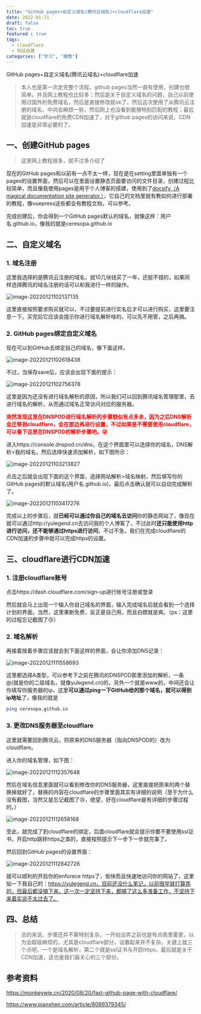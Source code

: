 ```yaml
---
title: "GitHub pages+自定义域名(腾讯云域名)+cloudflare加速"
date: 2022-01-21
draft: false
toc: true
featured : true
tags:
  - cloudflare
  - 网站自建
categories: ["学习", "瞎整"]
---
```


GitHub pages+自定义域名(腾讯云域名)+cloudflare加速

<!--more-->

> 本人也是第一次走完整个流程，github pages当然一直有使用，创建也很简单，并且网上教程也比较多；然后是关于自定义域名的问题，自己以前使用过国外的免费域名，然后是直接修改就ok了，然后这次使用了从腾讯云注册的域名，中间会麻烦一些，然后网上也没看到能够特别匹配的教程；最后就是cloudflare的免费CDN加速了，对于github pages的访问来说，CDN加速是非常必要的了。

## 一、创建GitHub pages

> 这里网上教程很多，就不过多介绍了

现在的GitHub pages和以前有一点不太一样，现在是在setting里面单独有一个pages的设置界面，然后可以在里面设置静态页面要访问的文件目录，创建过程比较简单，而且像我使用pages是用于个人博客的搭建，使用到了[docsify（A magical documentation site generator.）](https://docsify.js.org/#/)，它自己的文档里就有教如何进行部署的教程，像vuepress这些都会有教程文档，可以参考。

完成创建后，你会得到一个GitHub pages默认的域名，就像这样：用户名.github.io，像我的就是ceresopa.github.io

## 二、自定义域名

### 1. 域名注册

这里我选择的是腾讯云注册的域名，就10几块钱买了一年，还挺不错的，如果同样选择腾讯的域名注册的话可以和我进行一样的操作。

![image-20220121102137135](https://img.yulegend.cn/img/image-20220121102137135.png)

这里直接按照要求购买就可以，不过要提前进行实名后才可以进行购买，这里要注意一下。买完后它应该会提示你进行域名解析啥的，可以先不用管，之后再搞。

### 2. GitHub pages绑定自定义域名

现在可以到GitHub去绑定自己的域名，像下面这样。

![image-20220121102618438](https://img.yulegend.cn/img/image-20220121102618438.png)

不过，当保存save后，应该会出现下面的提示：

![image-20220121102756378](https://img.yulegend.cn/img/image-20220121102756378.png)

这里是因为还没有进行域名解析的原因，所以我们可以回到腾讯域名管理那里，去进行域名的解析，从而通过域名正常访问对应的服务器。



**<font color="red">突然发现这里在DNSPOD进行域名解析的步骤貌似有点多余，因为之后DNS解析会迁移到cloudflare，会在那边再进行设置，不过如果是不需要使用cloudflare，可以看下这里在DNSPOD的解析步骤吧。:stuck_out_tongue_winking_eye:</font>**



进入https://console.dnspod.cn/dns，在这个界面里可以选择你的域名，DNS解析>我的域名，然后选择快速添加解析，如下图所示：

![image-20220121103213827](https://img.yulegend.cn/img/image-20220121103213827.png)

点击之后就会出现下面的这个界面，选择网站解析>域名映射，然后填写你的GitHub pages的默认域名(用户名.github.io)，最后点击确认就可以自动完成解析了。

![image-20220121103417276](https://img.yulegend.cn/img/image-20220121103417276.png)

完成以上的步骤后，就**已经可以通过你自己的域名去访问**你的静态网站了，像现在就可以通过http://yulegend.cn去访问我的个人博客了，不过此时**还只能使用http进行访问，还不能够通过https进行访问**，不过不急，我们在完成cloudflare的CDN加速的步骤中就可以完成https的设置。

## 三、cloudflare进行CDN加速

### 1. 注册cloudflare账号

点击https://dash.cloudflare.com/sign-up进行账号注册或登录

然后就会马上出现一个输入你自己域名的界面，输入完成域名后就会看到一个选择计划的界面，当然，这里果断免费，反正是自己用，而且白嫖就是爽。（ps：这里的过程忘记截图了:cry:）

### 2. 域名解析

再接着按着步骤应该就会到下面这样的界面，会让你添加DNS记录：

![image-20220121111558693](https://img.yulegend.cn/img/image-20220121111558693.png)

这里都选择A类型，可以参考下之前在腾讯的DNSPOD那里添加的解析，一条@(就是你的二级域名，就像yulegend.cn)的，另外一个就是www的，中间还会让你填写你服务器的ip，这里**可以通过ping一下GitHub给的那个域名，就可以得到ip地址**了，像我的就是

```bash
ping ceresopa.github.io
```

### 3. 更改DNS服务器至cloudflare

这里就需要回到腾讯云，将原来的DNS服务器（指向DNSPOD的）改为cloudflare。

进入你的域名管理，如下图：

![image-20220121112357648](https://img.yulegend.cn/img/image-20220121112357648.png)

然后在域名信息里面就可以看到修改你的DNS服务器，这里直接把原来的两个替换掉就好了，替换的内容在cloudflare的步骤里面其实有详细的说明（至于为什么没有截图，当然又是忘记截图了:cry:，绝望，好在cloudflare是有详细的步骤过程的。）

![image-20220121112658168](https://img.yulegend.cn/img/image-20220121112658168.png)

至此，就完成了到cloudflare的绑定，后面cloudflare就会提示你要不要使用ssl证书，开启http跳转https之类的，直接按照提示下一步下一步就完事了。

然后回到GitHub pages的设置界面：

![image-20220121112842726](https://img.yulegend.cn/img/image-20220121112842726.png)

就可以顺利的开启你的enforece https了，愉快而且快速地访问你的网站了，这里贴一下我自己的：https://yulegend.cn，目前还没什么笔记，以前很早就打算弄的，但最后都没搞下来，这一次一定坚持下来，都搞了这么多准备工作，不坚持下来着实说不太过去了。

## 四、总结

> 总的来说，步骤还并不算特别复杂，一开始没弄之前也是有点雨里雾里，以为会超级麻烦的，尤其是cloudflare部分，设置起来并不复杂。关键上就三个点吧，一个是域名解析，第二个就是ssl证书与开启https，最后就是关于CDN加速，这也是我们最关心的三个部分。

## 参考资料

https://monkeywie.cn/2020/08/20/fast-github-page-with-cloudflare/

https://www.pianshen.com/article/8089379345/


